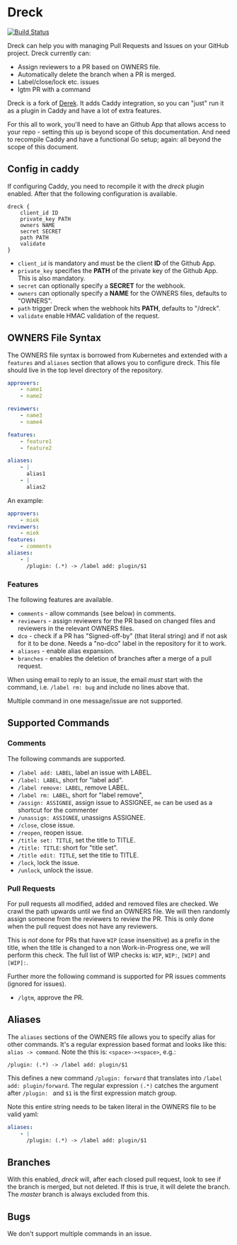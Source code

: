 # Dreck

[![Build Status](https://travis-ci.org/miekg/dreck.svg?branch=master)](https://travis-ci.org/miekg/dreck)

Dreck can help you with managing Pull Requests and Issues on your GitHub project. Dreck currently
can:

* Assign reviewers to a PR based on OWNERS file.
* Automatically delete the branch when a PR is merged.
* Label/close/lock etc. issues
* lgtm PR with a command

Dreck is a fork of [Derek](https://github.com/alexellis/derek). It adds Caddy integration, so you can
"just" run it as a plugin in Caddy and have a lot of extra features.

For this all to work, you'll need to have an Github App that allows access to your repo - setting
this up is beyond scope of this documentation. And need to recompile Caddy and have a functional Go
setup; again: all beyond the scope of this document.

## Config in caddy

If configuring Caddy, you need to recompile it with the *dreck* plugin enabled. After that the
following configuration is available.

~~~
dreck {
    client_id ID
    private_key PATH
    owners NAME
    secret SECRET
    path PATH
    validate
}
~~~

* `client_id` is mandatory and must be the client **ID** of the Github App.
* `private_key` specifies the **PATH** of the private key of the Github App. This is also mandatory.
* `secret` can optionally specify a **SECRET** for the webhook.
* `owners` can optionally specify a **NAME** for the OWNERS files, defaults to "OWNERS".
* `path` trigger Dreck when the webhook hits **PATH**, defaults to "/dreck".
* `validate` enable HMAC validation of the request.

## OWNERS File Syntax

The OWNERS file syntax is borrowed from Kubernetes and extended with a `features` and `aliases`
section that allows you to configure dreck. This file should live in the top level directory of the
repository.

``` yaml
approvers:
    - name1
    - name2

reviewers:
    - name3
    - name4

features:
    - feature1
    - feature2

aliases:
    - |
      alias1
    - |
      alias2
```

An example:

~~~ yaml
approvers:
    - miek
reviewers:
    - miek
features:
    - comments
aliases:
    - |
      /plugin: (.*) -> /label add: plugin/$1
~~~

### Features

The following features are available.

* `comments` - allow commands (see below) in comments.
* `reviewers` - assign reviewers for the PR based on changed files and reviewers in the relevant
  OWNERS files.
* `dco` - check if a PR has "Signed-off-by" (that literal string) and if not ask for it to be done.
  Needs a "no-dco" label in the repository for it to work.
* `aliases` - enable alias expansion.
* `branches` - enables the deletion of branches after a merge of a pull request.

When using email to reply to an issue, the email *must* start with the command, i.e. `/label rm: bug`
and include no lines above that.

Multiple command in one message/issue are not supported.

## Supported Commands

### Comments

The following commands are supported.

* `/label add: LABEL`, label an issue with LABEL.
* `/label: LABEL`,  short for "label add".
* `/label remove: LABEL`, remove LABEL.
* `/label rm: LABEL`, short for "label remove",
* `/assign: ASSIGNEE`, assign issue to ASSIGNEE, `me` can be used as a shortcut for the commenter
* `/unassign: ASSIGNEE`, unassigns ASSIGNEE.
* `/close`, close issue.
* `/reopen`, reopen issue.
* `/title set: TITLE`, set the title to TITLE.
* `/title: TITLE`: short for "title set".
* `/title edit: TITLE`, set the title to TITLE.
* `/lock`, lock the issue.
* `/unlock`, unlock the issue.

### Pull Requests

For pull requests all modified, added and removed files are checked. We crawl the path upwards
until we find an OWNERS file. We will then randomly assign someone from the reviewers to review the
PR. This is only done when the pull request does not have any reviewers.

This is *not* done for PRs that have `WIP` (case insensitive) as a prefix in the title, when the
title is changed to a non Work-in-Progress one, we will perform this check. The full list of WIP
checks is: `WIP`, `WIP:`, `[WIP]` and `[WIP]:`.

Further more the following command is supported for PR issues comments (ignored for issues).

* `/lgtm`, approve the PR.

## Aliases

The `aliases` sections of the OWNERS file allows you to specify alias for other commands. It's
a regular expression based format and looks like this: `alias -> command`. Note the this is:
`<space>-><space>`, e.g.:

~~~
/plugin: (.*) -> /label add: plugin/$1
~~~

This defines a new command `/plugin: forward` that translates into `/label add: plugin/forward`.
The regular expression `(.*)` catches the argument after `/plugin: ` and `$1` is the first expression
match group.

Note this entire string needs to be taken literal in the OWNERS file to be valid yaml:

~~~ yaml
aliases:
    - |
      /plugin: (.*) -> /label add: plugin/$1
~~~

## Branches

With this enabled, *dreck* will, after each closed pull request, look to see if the branch is
merged, but not deleted. If this is true, it will delete the branch. The *master* branch is always
excluded from this.

## Bugs

We don't support multiple commands in an issue.
